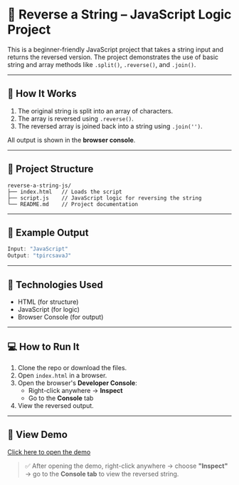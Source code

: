 # 🔄 Reverse a String – JavaScript Logic Project

This is a beginner-friendly JavaScript project that takes a string input and returns the reversed version. The project demonstrates the use of basic string and array methods like `.split()`, `.reverse()`, and `.join()`.

---

## 🚀 How It Works

1. The original string is split into an array of characters.
2. The array is reversed using `.reverse()`.
3. The reversed array is joined back into a string using `.join('')`.

All output is shown in the **browser console**.

---

## 📂 Project Structure

```
reverse-a-string-js/
├── index.html   // Loads the script
├── script.js    // JavaScript logic for reversing the string
└── README.md    // Project documentation
```

---

## 🧪 Example Output

```javascript
Input: "JavaScript"
Output: "tpircsavaJ"
```

---

## 🧰 Technologies Used

- HTML (for structure)
- JavaScript (for logic)
- Browser Console (for output)

---

## 💻 How to Run It

1. Clone the repo or download the files.
2. Open `index.html` in a browser.
3. Open the browser's **Developer Console**:
   - Right-click anywhere → **Inspect**
   - Go to the **Console** tab
4. View the reversed output.

---

## 🔗 View Demo

[Click here to open the demo](https://abhishekdevelops.github.io/reverse-a-string-js/)

> ✅ After opening the demo, right-click anywhere → choose **"Inspect"** → go to the **Console tab** to view the reversed string.
